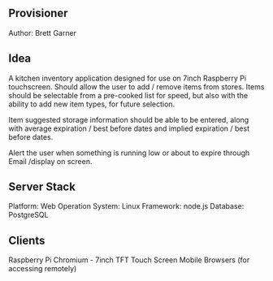 Provisioner
---------------------------------

Author: Brett Garner

Idea
---------------------------------
A kitchen inventory application designed for use on 7inch Raspberry Pi touchscreen. Should allow the user to add / remove items from stores. Items should be selectable from a pre-cooked list for speed, but also with the ability to add new item types, for future selection.

Item suggested storage information should be able to be entered, along with average expiration / best before dates and implied expiration / best before dates.

Alert the user when something is running low or about to expire through Email /display on screen.

Server Stack
---------------------------------
Platform: Web
Operation System: Linux
Framework: node.js
Database: PostgreSQL

Clients
---------------------------------
Raspberry Pi Chromium - 7inch TFT Touch Screen
Mobile Browsers (for accessing remotely)
